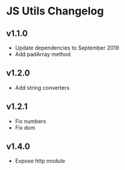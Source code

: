 # JS Utils Changelog

## v1.1.0

- Update dependencies to September 2019
- Add padArray method

## v1.2.0

- Add string converters

## v1.2.1

- Fix numbers
- Fix dom

## v1.4.0

- Expose http module
